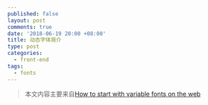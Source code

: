 ```yaml
---
published: false
layout: post
comments: true
date: '2018-06-19 20:00 +08:00'
title: 动态字体简介
type: post
categories:
  - front-end
tags:
  - fonts
---
```

> 本文内容主要来自[How to start with variable fonts on the web](https://www.zeichenschatz.net/typografie/how-to-start-with-variable-fonts-on-the-web.html)


